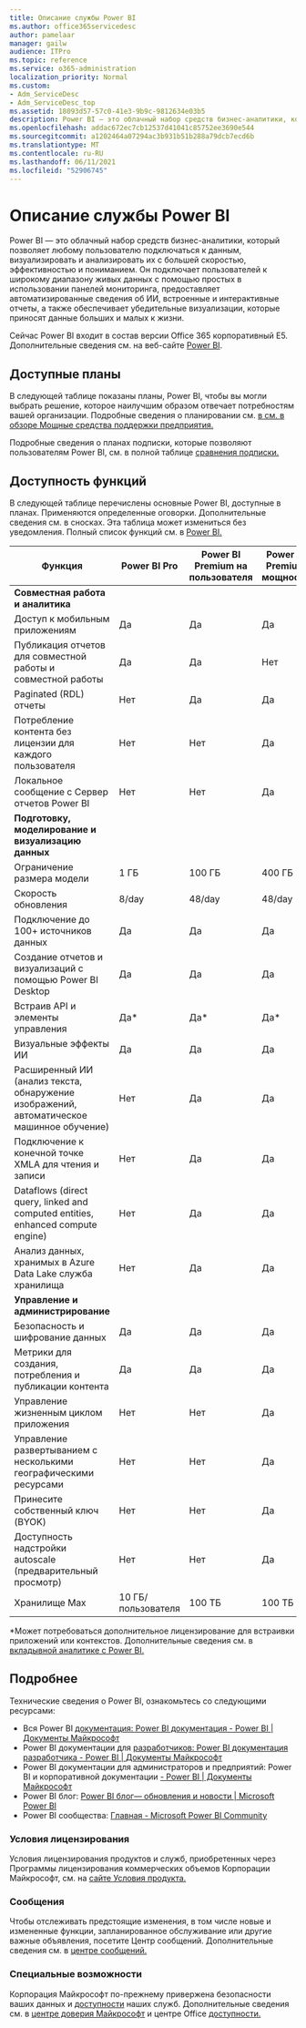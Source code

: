 ```yaml
---
title: Описание службы Power BI
ms.author: office365servicedesc
author: pamelaar
manager: gailw
audience: ITPro
ms.topic: reference
ms.service: o365-administration
localization_priority: Normal
ms.custom:
- Adm_ServiceDesc
- Adm_ServiceDesc_top
ms.assetid: 18093d57-57c0-41e3-9b9c-9812634e03b5
description: Power BI — это облачный набор средств бизнес-аналитики, который позволяет любому пользователю подключаться к данным, визуализировать и анализировать их с большей скоростью, эффективностью и пониманием. На удобных информационных панелях, в интерактивных отчетах и привлекательных визуализациях данные оживают.
ms.openlocfilehash: addac672ec7cb12537d41041c85752ee3690e544
ms.sourcegitcommit: a1202464a07294ac3b931b51b288a79dcb7ecd6b
ms.translationtype: MT
ms.contentlocale: ru-RU
ms.lasthandoff: 06/11/2021
ms.locfileid: "52906745"
---
```

# <a name="power-bi-service-description"></a>Описание службы Power BI

Power BI — это облачный набор средств бизнес-аналитики, который позволяет любому пользователю подключаться к данным, визуализировать и анализировать их с большей скоростью, эффективностью и пониманием. Он подключает пользователей к широкому диапазону живых данных с помощью простых в использовании панелей мониторинга, предоставляет автоматизированные сведения об ИИ, встроенные и интерактивные отчеты, а также обеспечивает убедительные визуализации, которые приносят данные больших и малых к жизни.

Сейчас Power BI входит в состав версии Office 365 корпоративный E5. Дополнительные сведения см. на веб-сайте [Power BI](https://powerbi.microsoft.com).

## <a name="available-plans"></a>Доступные планы

В следующей таблице показаны планы, Power BI, чтобы вы могли выбрать решение, которое наилучшим образом отвечает потребностям вашей организации. Подробные сведения о планировании см. [в см. в обзоре Мощные средства поддержки предприятия.](https://www.microsoft.com/microsoft-365/enterprise/compare-office-365-plans)

Подробные сведения о планах подписки, которые позволяют пользователям Power BI, см. в полной таблице [сравнения подписки.](https://www.microsoft.com/microsoft-365/compare-microsoft-365-enterprise-plans)

## <a name="feature-availability"></a>Доступность функций

В следующей таблице перечислены основные Power BI, доступные в планах. Применяются определенные оговорки. Дополнительные сведения см. в сносках. Эта таблица может измениться без уведомления. Полный список функций см. в [Power BI.](https://powerbi.microsoft.com/pricing/)

| Функция | Power BI Pro | Power BI Premium на пользователя | Power BI Premium мощности |
|---------|--------------|---------------------------|-------------------------------|
| **Совместная работа и аналитика** | | | |
| Доступ к мобильным приложениям | Да | Да | Да |
| Публикация отчетов для совместной работы и совместной работы | Да | Да | Нет |
| Paginated (RDL) отчеты | Нет | Да | Да |
| Потребление контента без лицензии для каждого пользователя | Нет | Нет | Да |
| Локальное сообщение с Сервер отчетов Power BI | Нет | Нет | Да |
| **Подготовку, моделирование и визуализацию данных** | | | |
| Ограничение размера модели | 1 ГБ | 100 ГБ | 400 ГБ |
| Скорость обновления | 8/day | 48/day | 48/day |
| Подключение до 100+ источников данных | Да | Да | Да |
| Создание отчетов и визуализаций с помощью Power BI Desktop | Да | Да | Да |
| Встраив API и элементы управления | Да* | Да* | Да* |
| Визуальные эффекты ИИ | Да | Да | Да |
| Расширенный ИИ (анализ текста, обнаружение изображений, автоматическое машинное обучение) | Нет | Да | Да |
| Подключение к конечной точке XMLA для чтения и записи | Нет | Да | Да |
| Dataflows (direct query, linked and computed entities, enhanced compute engine) | Нет | Да | Да |
| Анализ данных, хранимых в Azure Data Lake служба хранилища | Нет | Да | Да |
| **Управление и администрирование** | | | |
| Безопасность и шифрование данных | Да | Да | Да |
| Метрики для создания, потребления и публикации контента | Да | Да | Да |
| Управление жизненным циклом приложения | Нет | Нет | Да |
| Управление развертыванием с несколькими географическими ресурсами | Нет | Нет | Да |
| Принесите собственный ключ (BYOK) | Нет | Нет | Да |
| Доступность надстройки autoscale (предварительный просмотр) | Нет | Нет | Да |
| Хранилище Max | 10 ГБ/пользователя | 100 ТБ | 100 ТБ |

*Может потребоваться дополнительное лицензирование для встраивки приложений или контекстов. Дополнительные сведения см. в [вкладывной аналитике с Power BI.](/power-bi/developer/embedded/embedding)

## <a name="learn-more"></a>Подробнее

Технические сведения о Power BI, ознакомьтесь со следующими ресурсами:

- Вся Power BI [документация: Power BI документация - Power BI | Документы Майкрософт](/power-bi/)
- Power BI документации для [разработчиков: Power BI документация разработчика - Power BI | Документы Майкрософт](/power-bi/developer/)
- Power BI документации для администраторов и предприятий: Power BI и корпоративной документации [- Power BI | Документы Майкрософт](/power-bi/admin/)
- Power BI блог: [Power BI блог— обновления и новости | Microsoft Power BI](https://powerbi.microsoft.com/blog/)
- Power BI сообщества: [Главная - Microsoft Power BI Community](https://community.powerbi.com/)

### <a name="licensing-terms"></a>Условия лицензирования

Условия лицензирования продуктов и служб, приобретенных через Программы лицензирования коммерческих объемов Корпорации Майкрософт, см. на [сайте Условия продукта.](https://www.microsoft.com/licensing/terms/) 

### <a name="messaging"></a>Сообщения

Чтобы отслеживать предстоящие изменения, в том числе новые и измененные функции, запланированное обслуживание или другие важные объявления, посетите Центр сообщений. Дополнительные сведения см. в [центре сообщений.](/microsoft-365/admin/manage/message-center)

### <a name="accessibility"></a>Специальные возможности

Корпорация Майкрософт по-прежнему привержена безопасности ваших данных и [доступности](https://www.microsoft.com/trust-center/compliance/accessibility) наших служб. Дополнительные сведения см. в [центре доверия Майкрософт](https://www.microsoft.com/trust-center) и центре Office [доступности.](https://support.microsoft.com/office/office-accessibility-center-resources-for-people-with-disabilities-ecab0fcf-d143-4fe8-a2ff-6cd596bddc6d)
